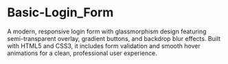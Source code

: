 # Basic-Login_Form
A modern, responsive login form with glassmorphism design featuring semi-transparent overlay, gradient buttons, and backdrop blur effects. Built with HTML5 and CSS3, it includes form validation and smooth hover animations for a clean, professional user experience.
